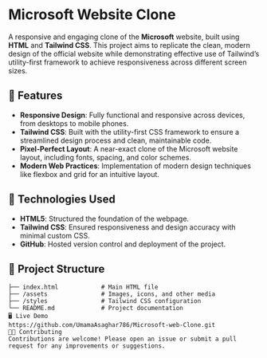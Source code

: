 # Microsoft Website Clone

A responsive and engaging clone of the **Microsoft** website, built using **HTML** and **Tailwind CSS**. This project aims to replicate the clean, modern design of the official website while demonstrating effective use of Tailwind’s utility-first framework to achieve responsiveness across different screen sizes. 

## 🚀 Features
- **Responsive Design**: Fully functional and responsive across devices, from desktops to mobile phones.
- **Tailwind CSS**: Built with the utility-first CSS framework to ensure a streamlined design process and clean, maintainable code.
- **Pixel-Perfect Layout**: A near-exact clone of the Microsoft website layout, including fonts, spacing, and color schemes.
- **Modern Web Practices**: Implementation of modern design techniques like flexbox and grid for an intuitive layout.

## 🎨 Technologies Used
- **HTML5**: Structured the foundation of the webpage.
- **Tailwind CSS**: Ensured responsiveness and design accuracy with minimal custom CSS.
- **GitHub**: Hosted version control and deployment of the project.

## 📂 Project Structure
```plaintext
├── index.html            # Main HTML file
├── /assets               # Images, icons, and other media
├── /styles               # Tailwind CSS configuration
└── README.md             # Project documentation
🖥️ Live Demo
https://github.com/UmamaAsaghar786/Microsoft-web-Clone.git
👨‍💻 Contributing
Contributions are welcome! Please open an issue or submit a pull request for any improvements or suggestions.

